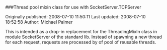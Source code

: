 ###Thread pool mixin class for use with SocketServer.TCPServer

Originally published: 2008-07-10 11:50:11
Last updated: 2008-07-10 18:52:58
Author: Michael Palmer

This is intended as a drop-in replacement for the ThreadingMixIn class in module SocketServer of the standard lib. Instead of spawning a new thread for each request, requests are processed by of pool of reusable threads.